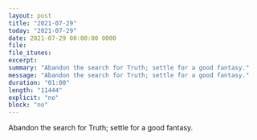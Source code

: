```yaml
---
layout: post
title: "2021-07-29"
today: "2021-07-29"
date: 2021-07-29 00:00:00 0000
file:
file_itunes:
excerpt:
summary: "Abandon the search for Truth; settle for a good fantasy."
message: "Abandon the search for Truth; settle for a good fantasy."
duration: "01:00"
length: "11444"
explicit: "no"
block: "no"
---
```

Abandon the search for Truth; settle for a good fantasy.

